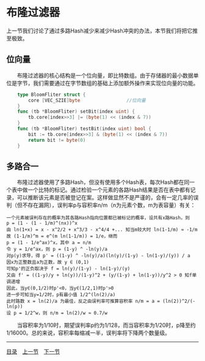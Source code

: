 # 布隆过滤器
上一节我们讨论了通过多路Hash减少来减少Hash冲突的办法，本节我们将把它推至极致。

## 位向量
　　布隆过滤器的核心结构是一个位向量，即比特数组。由于存储器的最小数据单位是字节，我们需要通过在字节数组的基础上添加额外操作来实现位向量的功能。
```go
	type BloomFliter struct {
		core [VEC_SZIE]byte					//位向量
	}
	func (tb *BloomFliter) setBit(index uint) {
		tb.core[index>>3] |= (byte(1) << (index & 7))
	}
	func (tb *BloomFliter) testBit(index uint) bool {
		bit := tb.core[index>>3] & (byte(1) << (index & 7))
		return bit != byte(0)
	}
```

## 多路合一
　　布隆过滤器使用了多路Hash，但没有使用多个Hash表，每次Hash都在同一个表中做一个比特的标记。通过检验一个元素的各路Hash结果是否在表中都有记录，可以推断该元素是否被登记在案。这样做显然不是严谨的，会有一定几率的误判（但不存在漏网），误判率p与容积率n/m（n为元素个数，m为表容量）有关：

	一个元素被误判存在的概率为其各路Hash指向位置都已被标记的概率，设共有x路Hash，则
	p = (1 - (1 - 1/m)^(nx))^x
	由 ln(1+x) = x - x^2/2 + x^3/3 - x^4/4 +... 知当m较大时 ln(1-1/m) ≈ -1/m
	故 (1-1/m)^m = e^(m ln(1-1/m)) = 1/e，继而
	p = (1 - 1/e^ax)^x，其中 a = n/m
	令 y = 1/e^ax，则 p = (1-y) ^ -ln(y)/a
	对p(y)求导，得 p' = ((1-y) ^ -ln(y)/a)(ln(y)/(1-y) - ln(1-y)/(y)) / a
	因x为正整数且a为正数，故 y ∈ (0,1)
	可知p'的正负取决于 f = ln(y)/(1-y) - ln(1-y)/(y)
	又由 f' = ((1-y)/y + ln(y))/(1-y)^2 + (y/(1-y) + ln(1-y))/y^2 > 0 知f单调递增
	因此，当y∈(0,1/2)时p'<0，当y∈(1/2,1)时p'>0
	进一步可知当y=1/2时，p有最小值 1/2^(ln(2)/a)
	此时路数 x = ln(2)/a 为最佳，反之由误判率可推算容积率 n/m = a = (ln(2))^2/(-ln(p))
	设 p = 1/2^w，则 n/m = ln(2)/w ≈ 0.7/w

　　当容积率为1/10时，期望误判率p约为1/128，而当容积率为1/20时，p降至约1/16000。总的来说，容积率每缩减一半，误判率将下降两个数量级。

---
[目录](../index.md)　[上一节](04-B.md)　[下一节](04-D.md)